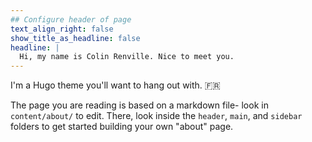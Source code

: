 ```yaml
---
## Configure header of page
text_align_right: false
show_title_as_headline: false
headline: |
  Hi, my name is Colin Renville. Nice to meet you. 
---
```


<!-- this is a subheadline -->
I'm a Hugo theme you'll want to hang out with. :fr: 

The page you are reading is based on a markdown file- look in `content/about/` to edit. There, look inside the `header`, `main`, and `sidebar` folders to get started building your own "about" page.